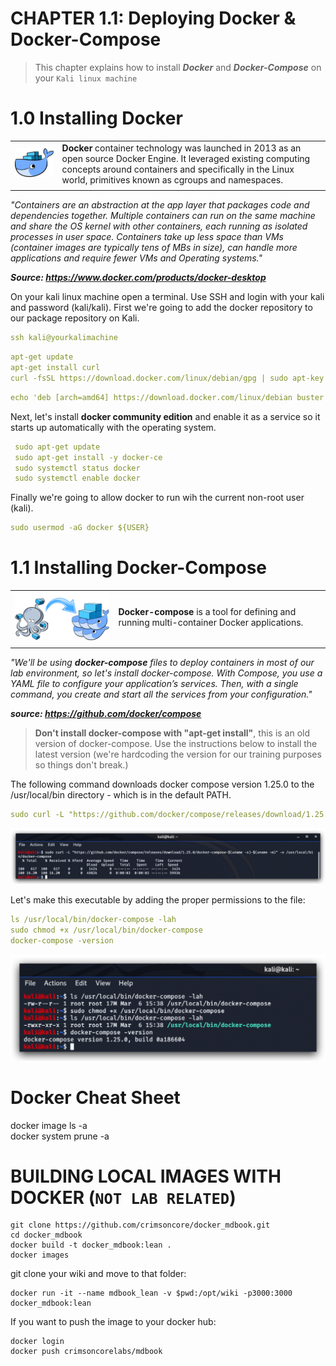 #   CHAPTER 1.1: Deploying Docker & Docker-Compose
>This chapter explains how to install ***Docker*** and ***Docker-Compose*** on your `Kali linux machine`

1.0 Installing Docker
====

|   |   |
|---|---|
| ![Screenshot Github](./assets/01-docker.png) | **Docker** container technology was launched in 2013 as an open source Docker Engine. It leveraged existing computing concepts around containers and specifically in the Linux world, primitives known as cgroups and namespaces. |
|   |   |

_"Containers are an abstraction at the app layer that packages code and dependencies together. Multiple containers can run on the same machine and share the OS kernel with other containers, each running as isolated processes in user space. Containers take up less space than VMs (container images are typically tens of MBs in size), can handle more applications and require fewer VMs and Operating systems."_

***Source: https://www.docker.com/products/docker-desktop*** 


On your kali linux machine open a terminal. Use SSH and login with your kali and password (kali/kali). First we're going to add the docker repository to our package repository on Kali.

```yml
ssh kali@yourkalimachine
```
 
 ```yml
apt-get update
apt-get install curl
curl -fsSL https://download.docker.com/linux/debian/gpg | sudo apt-key add -
```

```yml
echo 'deb [arch=amd64] https://download.docker.com/linux/debian buster stable' | sudo tee /etc/apt/sources.list.d/docker.list
```

Next, let's install **docker community edition** and enable it as a service so it starts up automatically with the operating system.

```yml
 sudo apt-get update
 sudo apt-get install -y docker-ce
 sudo systemctl status docker
 sudo systemctl enable docker
```

Finally we're going to allow docker to run wih the current non-root user (kali).

```yml
sudo usermod -aG docker ${USER}
```
1.1 Installing Docker-Compose
====

|   |   |
|---|---|
| ![Screenshot Github](./assets/01-docker-compose2.png) | **Docker-compose** is a tool for defining and running multi-container Docker applications. |
|   |   |

_"We'll be using **docker-compose** files to deploy containers in most of our lab environment, so let's install docker-compose. With Compose, you use a YAML file to configure your application’s services. Then, with a single command, you create and start all the services from your configuration."_

***source: https://github.com/docker/compose***

> **Don't install docker-compose with "apt-get install"**, this is an old version of docker-compose. Use the instructions below to install the latest version (we're hardcoding the version for our training purposes so things don't break.) 

The following command downloads docker compose version 1.25.0 to the /usr/local/bin directory - which is in the default PATH.

```yml
sudo curl -L "https://github.com/docker/compose/releases/download/1.25.0/docker-compose-$(uname -s)-$(uname -m)" -o /usr/local/bin/docker-compose
```

![Screenshot command](./assets/02-docker-compose-download.jpg)

Let's make this executable by adding the proper permissions to the file:

```yml
ls /usr/local/bin/docker-compose -lah
sudo chmod +x /usr/local/bin/docker-compose
docker-compose -version
```
![Screenshot command](./assets/01-docker-compose-chmod.jpg)

Docker Cheat Sheet
====
docker image ls -a  
docker system prune -a  

BUILDING LOCAL IMAGES WITH DOCKER (`NOT LAB RELATED`)
====

 

``` 
git clone https://github.com/crimsoncore/docker_mdbook.git
cd docker_mdbook
docker build -t docker_mdbook:lean .
docker images
```

git clone your wiki and move to that folder:

```
docker run -it --name mdbook_lean -v $pwd:/opt/wiki -p3000:3000 docker_mdbook:lean
```

If you want to push the image to your docker hub:

```
docker login
docker push crimsoncorelabs/mdbook
```